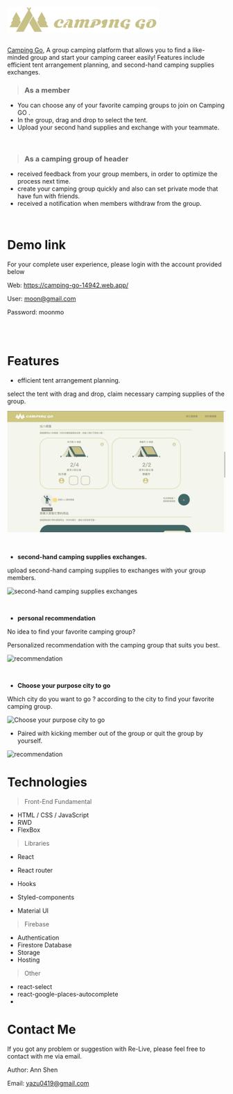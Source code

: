 <div style="display:flex;">
  <img src="./camping-go/src/image/logoColor2.png" style= "width: 350px;">
 </div>
 
 <br>

[Camping Go][1],
A group camping platform that allows you to find a like-minded group and start your camping career easily! Features include efficient tent arrangement planning, and second-hand camping supplies exchanges.

> ### As a member

[1]: https://camping-go-14942.web.app/

- You can choose any of your favorite camping groups to join on Camping GO .
- In the group, drag and drop to select the tent.
- Upload your second hand supplies and exchange with your teammate.

<br>

> ### As a camping group of header

- received feedback from your group members, in order to optimize the process next time.
- create your camping group quickly and also can set private mode that have fun with friends.
- received a notification when members withdraw from the group.

<br>

# Demo link

For your complete user experience, please login with the account provided below

Web: https://camping-go-14942.web.app/

User: moon@gmail.com

Password: moonmo

<br>

<br>

# Features

- efficient tent arrangement planning.

select the tent with drag and drop, claim necessary camping supplies of the group.

![supplies](./read_img/tent_supplies.gif)

</br>

- **second-hand camping supplies exchanges.**

upload second-hand camping supplies to exchanges with your group members.

![second-hand camping supplies exchanges](./read_img/exchamge_supplies.gif)

 <br>


- **personal recommendation**

No idea to find your favorite camping group?

Personalized recommendation with the camping group that suits you best.

![recommendation](./read_img/recommendation.gif)


 <br>

- **Choose your purpose city to go**

Which city do you want to go ? according to the city to find your favorite camping group.

![Choose your purpose city to go](./read_img/purpose_city.gif)

- Paired with kicking member out of the group or quit the group by yourself.

![recommendation](./read_img/remove.gif)


# Technologies

> Front-End Fundamental

- HTML / CSS / JavaScript
- RWD
- FlexBox

> Libraries

- React
- React router

- Hooks
- Styled-components

- Material UI

> Firebase

- Authentication
- Firestore Database
- Storage
- Hosting

> Other

- react-select
- react-google-places-autocomplete
-

# Contact Me

If you got any problem or suggestion with Re-Live, please feel free to contact with me via email.

Author: Ann Shen 

Email: yazu0419@gmail.com
